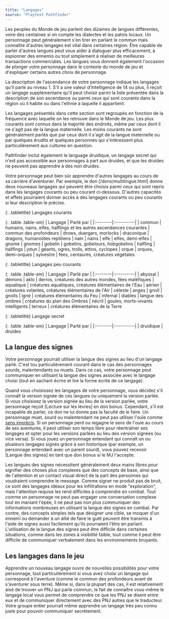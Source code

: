 ```yaml
---
title: "Langages"
source: "Playtest Pathfinder"
---
```


Les peuples du Monde de jeu parlent des dizaines de langues différentes, voire des centaines si on compte les dialectes et les patois locaux. Un personnage peut généralement s'en tirer en parlant le commun mais connaître d'autres langages est vital dans certaines région. Être capable de parler d'autres langues peut vous aider à dialoguer plus efficacement, à espionner des ennemis ou tout simplement à réaliser de meilleures transactions commerciales. Les langues vous donnent également l'occasion de plonger votre personnage dans le contexte du monde de jeu et d'expliquer certains autres choix de personnage.

La description de l'ascendance de votre personnage indique les langages qu'il parle au niveau 1. S'il a une valeur d'Intelligence de 14 ou plus, il reçoit un langage supplémentaire qu'il peut choisir parmi la liste présentée dans la description de son ascendance ou parmi ceux qui sont courants dans la région où il habite ou dans l'ethnie à laquelle il appartient.

Les langages présentés dans cette section sont regroupés en fonction de la fréquence avec laquelle on les retrouve dans le Monde de jeu. Les plus courants sont connus dans la majorité des endroits, même par ceux dont il ne s'agit pas de la langue maternelle. Les moins courants ne sont généralement parlés que par ceux dont il s'agit de la langue maternelle ou par quelques érudits et quelques personnes qui s'intéressent plus particulièrement aux cultures en question.

Pathfinder inclut également le language druidique, un langage secret qui n'est pas accessible aux personnages à part aux druides, et que les druides ne peuvent pas apprendre à des non druides.

Votre personnage peut bien sûr apprendre d'autres langages au cours de sa carrière d'aventurier. Par exemple, le don [/dons/multilingue.html] donne deux nouveaux langages qui peuvent être choisis parmi ceux qui sont repris dans les langages courants ou peu courant ci-dessous. D'autres capacités et effets pourraient donner accès à des langages courants ou peu courants si leur description le précise.

{: .tabletitle}
Langages courants

{: .table .table-sm}
| Langage | Parlé par |
|:--------|:----------|
| commun | humains, nains, elfes, halflings et les autres ascendances courantes
| commun des profondeurs | drows, duergars, morlocks
| draconique | dragons, humanoïdes reptiliens
| nain | nains
| elfe | elfes, demi-elfes
| gnome | gnomes
| gobelin | gobelins, gobelours, hobgobelins
| halfling | hallfings
| jotun | géants, ogres, trolls, ettins, cyclopes
| orque | orques, demi-orques
| sylvestre | fées, centaures, créatures végétales

{: .tabletitle}
Langages peu courants

{: .table .table-sm}
| Langage | Parlé par |
|:--------|:----------|
| abyssal | démons
| aklo | derros, créatures des autres mondes, fées maléfiques 
| aquatique | créatures aquatiques, créatures élémentaires de l'Eau
| aérien | créatures volantes, créatures élémentaires de l'Air
| céleste | anges
| gnoll | gnolls
| igné | créatures élémentaires du Feu
| infernal | diables
| langue des ombres | créatures du plan des Ombres
| nécril | goules, morts-vivants intelligents
| terreux | créatures élémentaires de la Terre

{: .tabletitle}
Langage secret

{: .table .table-sm}
| Langage | Parlé par |
|:--------|:----------|
| druidique | druides

## La langue des signes

Votre personnage pourrait utiliser la langue des signes au lieu d'un langage parlé. C'est tou particulièrement courant dans le cas des personnages sourds, malentendants ou muets. Dans ce cas, votre personnage peut communiquer en utilisant
 la langue des signes associée avec le langage choisi (tout en sachant écrire et lire la forme écrite de ce langage).

 Quand vous choisissez les langages de votre personnage, vous décidez s'il connaît la version signée de ces langues ou uniquement la version parlée. Si vous choisisez la version signée au lieu de la version parlée, votre personnage reçoit [Lecture sur les lèvres] en don bonus. Cependant, s'il est incapable de parler, ce don ne lui donne pas la faculté de le faire. Un personnage muet, sourd ou malentendant ne peut pas utiliser l'ouïe comme [sens imprécis](/ch9-jouer-à-pathfinder/perception.html). Si un personnage perd ou regagne le sens de l'ouie au cours de ses aventures, il peut utiliser son temps libre pour réentraîner ses langages et opter pour les versions parlées au lieu des version signées (ou vice versa). Si vous jouez un personnage entendant qui connaît un ou plusieurs langages signés grâce à son historique (par exemple, un personnage entendant avec un parent sourd), vous pouvez recevoir [Langue des signes] en tant que don bonus si le MJ l'accepte.

 Les langues des signes nécessitent généralement deux mains libres pour signifier des choses plus complexes que des concepts de base, ainsi que de l'attention et un contact visual direct de la part des personnes qui voudraient comprendre le message. Comme signer ne produit pas de bruit, ce sont des langages idéaux pour les infiltrations en mode "exploration", mais l'attention requise les rend difficiles à comprendre en combat. Tout comme un personnage ne peut pas engager une conversation complexe tout en maniant l'épée, il ne peut pas non plus communiquer des informations nombreuses en utilisant la langue des signes en combat. Par contre, des concepts simples tels que désigner une cible, se moquer d'un ennemi ou demander à un allié de faire le guêt peuvent être transmis à l'aide de signes aussi facilement qu'ils pourraient l'être en parlant. L'utilisation de la langue des signes peut être difficile dans certaines situations, comme dans les zones à visibilité faible, tout comme il peut être difficile de communiquer verbalement dans les environnements bruyants.

 ## Les langages dans le jeu

Apprendre un nouveau langage ouvre de nouvelles possibilités pour votre personnage, tout particulièrement si vous avez choisi un langage qui correspond à l'aventure (comme le commun des profondeurs avant de s'aventurer sous terre). Même si, dans la plupart des cas, il est relativement aisé de trouver un PNJ qui parle commun, le fait de connaître vous-même le langage local vous permet de comprendre ce que les PNJ se disent entre eux et de communiquer directement avec des PNJ autres que le traducteur. Votre groupe entier pourrait même apprendre un langage très peu connu juste pour pouvoir communiquer secrètement.
